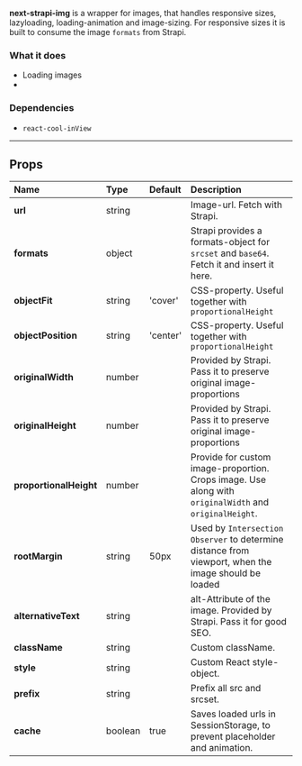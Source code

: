 **next-strapi-img** is a wrapper for images, that handles responsive sizes, lazyloading, loading-animation and image-sizing. For responsive sizes it is built to consume the image `formats` from Strapi.

### What it does

- Loading images
-

### Dependencies

- `react-cool-inView`

---

## Props

| **Name**               | **Type** | **Default** | **Description**                                                                                        |
| :--------------------- | :------- | :---------- | :----------------------------------------------------------------------------------------------------- |
| **url**                | string   |             | Image-url. Fetch with Strapi.                                                                          |
| **formats**            | object   |             | Strapi provides a formats-object for `srcset` and `base64`. Fetch it and insert it here.               |
| **objectFit**          | string   | 'cover'     | CSS-property. Useful together with `proportionalHeight`                                                |
| **objectPosition**     | string   | 'center'    | CSS-property. Useful together with `proportionalHeight`                                                |
| **originalWidth**      | number   |             | Provided by Strapi. Pass it to preserve original image-proportions                                     |
| **originalHeight**     | number   |             | Provided by Strapi. Pass it to preserve original image-proportions                                     |
| **proportionalHeight** | number   |             | Provide for custom image-proportion. Crops image. Use along with `originalWidth` and `originalHeight`. |
| **rootMargin**         | string   | 50px        | Used by `Intersection Observer` to determine distance from viewport, when the image should be loaded   |
| **alternativeText**    | string   |             | alt-Attribute of the image. Provided by Strapi. Pass it for good SEO.                                  |
| **className**          | string   |             | Custom className.                                                                                      |
| **style**              | string   |             | Custom React style-object.                                                                             |
| **prefix**             | string   |             | Prefix all src and srcset.                                                                             |
| **cache**              | boolean  | true        | Saves loaded urls in SessionStorage, to prevent placeholder and animation.                             |
